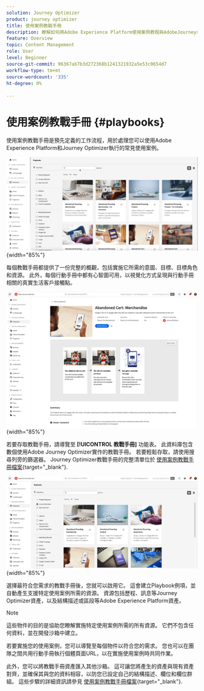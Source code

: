 ```yaml
---
solution: Journey Optimizer
product: journey optimizer
title: 使用案例教戰手冊
description: 瞭解如何將Adobe Experience Platform使用案例教程與AdobeJourneys Optimizer搭配運用。
feature: Overview
topic: Content Management
role: User
level: Beginner
source-git-commit: 96367ab7b3d272368b1241321932a5e53c0654d7
workflow-type: tm+mt
source-wordcount: '335'
ht-degree: 0%

---
```


# 使用案例教戰手冊 {#playbooks}

使用案例教戰手冊是預先定義的工作流程，用於處理您可以使用Adobe Experience Platform和Journey Optimizer執行的常見使用案例。

![顯示使用案例教戰手冊的動畫影像](../rn/assets/do-not-localize/playbooks.gif){width="85%"}

每個教戰手冊都提供了一份完整的概觀，包括實施它所需的意圖、目標、目標角色和資源。 此外，每個行動手冊中都有心智圖可用，以視覺化方式呈現與行動手冊相關的真實生活客戶接觸點。

![顯示在探索行動手冊檢視中的放棄購物車行動手冊](assets/playbooks-detail.png){width="85%"}

若要存取教戰手冊，請導覽至 **[!UICONTROL 教戰手冊]** 功能表。 此資料庫包含數個使用Adobe Journey Optimizer實作的教戰手冊。 若要輕鬆存取，請使用搜尋列旁的篩選器。 Journey Optimizer教戰手冊的完整清單位於 [使用案例教戰手冊檔案](https://experienceleague.adobe.com/docs/experience-platform/use-case-playbooks/playbooks/playbooks-list.html){target="_blank"}.

![已開啟篩選器窗格的教戰手冊清單](assets/playbooks-filter.png){width="85%"}

選擇最符合您需求的教戰手冊後，您就可以啟用它。 這會建立Playbook例項，並自動產生支援特定使用案例所需的資源。 資源包括歷程、訊息等Journey Optimizer資產，以及結構描述或區段等Adobe Experience Platform資產。

>[!NOTE]
>
>這些物件的目的是協助您瞭解實施特定使用案例所需的所有資源。 它們不包含任何資料，並在開發沙箱中建立。

若要實施您的使用案例，您可以導覽至每個物件以符合您的需求。 您也可以在團隊之間共用行動手冊執行個體頁面URL，以在實施使用案例時共同作業。

此外，您可以將教戰手冊資產匯入其他沙箱。 這可讓您將產生的資產與現有資產對齊，並確保其與您的資料相容，以防您已設定自己的結構描述、欄位和欄位群組。 這些步驟的詳細資訊請參見 [使用案例教戰手冊檔案](https://experienceleague.adobe.com/docs/experience-platform/use-case-playbooks/playbooks/data-awareness.html){target="_blank"}.
